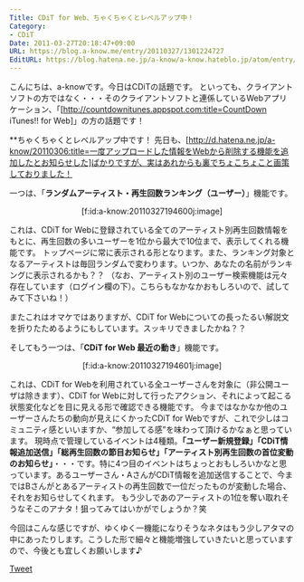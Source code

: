 ```yaml
---
Title: CDiT for Web、ちゃくちゃくとレベルアップ中！
Category:
- CDiT
Date: 2011-03-27T20:18:47+09:00
URL: https://blog.a-know.me/entry/20110327/1301224727
EditURL: https://blog.hatena.ne.jp/a-know/a-know.hateblo.jp/atom/entry/12921228815727979751
---
```


こんにちは、a-knowです。今日はCDiTの話題です。
といっても、クライアントソフトの方ではなく・・・そのクライアントソフトと連係しているWebアプリケーション、「[http://countdownitunes.appspot.com:title=CountDown iTunes!! for Web]」の方の話題です！


**ちゃくちゃくとレベルアップ中です！
先日も、[http://d.hatena.ne.jp/a-know/20110306:title=一度アップロードした情報をWebから削除する機能を追加したとお知らせした]ばかりですが、実はあれからも裏でちょこちょこと画策しておりました！


一つは、「<span style="font-weight:bold;">ランダムアーティスト・再生回数ランキング（ユーザー）</span>」機能です。

<div align=center>[f:id:a-know:20110327194600j:image]</div>


これは、CDiT for Webに登録されている全てのアーティスト別再生回数情報をもとに、再生回数の多いユーザーを1位から最大で10位まで、表示してくれる機能です。
トップページに常に表示される形となります。また、ランキング対象となるアーティストは毎回ランダムで変わります。いつか、あなたの名前がランキングに表示されるかも？？
（なお、アーティスト別のユーザー検索機能は元々存在しています（ログイン欄の下）。こちらもなかなかおもしろいので、試してみて下さいね！）

またこれはオマケではありますが、CDiT for Webについての長ったるい解説文を折りたためるようにもしています。スッキリできましたかね？？



そしてもう一つは、「<span style="font-weight:bold;">CDiT for Web 最近の動き</span>」機能です。

<div align=center>[f:id:a-know:20110327194601j:image]</div>


これは、CDiT for Webを利用されている全ユーザーさんを対象に（非公開ユーザは除きます）、CDiT for Webに対して行ったアクション、それによって起こる状態変化などを目に見える形で確認できる機能です。
今まではなかなか他のユーザーさんたちの動向が見えにくかったCDiT for Webですが、これで少しはコミュニティ感といいますか、“参加してる感”を味わって頂けるかなぁと思っています。
現時点で管理しているイベントは4種類。<span style="font-weight:bold;">「ユーザー新規登録」「CDiT情報追加送信」「総再生回数の節目お知らせ」「アーティスト別再生回数の首位変動のお知らせ」</span>・・・です。特に4つ目のイベントはちょっとおもしろいかなと思っています。あるユーザーさん・AさんがCDiT情報を追加送信することで、今まではBさんがとあるアーティストの再生回数で一位だったものが変動した場合、それをお知らせしてくれます。
もう少しであのアーティストの1位を奪い取れそうなそこのアナタ！狙ってみてはいかがでしょうか？笑



今回はこんな感じですが、ゆくゆく一機能になりそうなネタはもう少しアタマの中にあったりします。こうした形で細々と機能増強していきたいと思っていますので、今後とも宜しくお願いします♪


<a href="http://twitter.com/share" class="twitter-share-button" data-count="horizontal" data-via="a_know" data-related="CDiT_info" data-lang="ja">Tweet</a><script type="text/javascript" src="//platform.twitter.com/widgets.js"></script>

